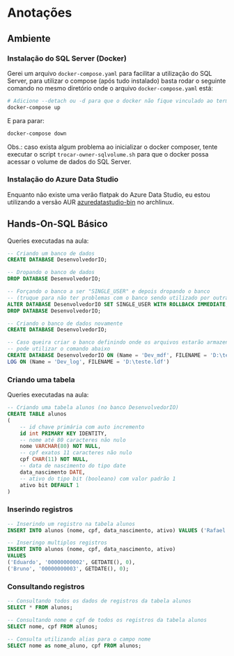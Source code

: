 # Anotações

## Ambiente

### Instalação do SQL Server (Docker)

Gerei um arquivo `docker-compose.yaml` para facilitar a utilização do SQL Server, para utilizar o compose (após tudo instalado) basta rodar o seguinte comando no mesmo diretório onde o arquivo `docker-compose.yaml` está:

```bash
# Adicione --detach ou -d para que o docker não fique vinculado ao terminal
docker-compose up
```

E para parar:

```bash
docker-compose down
```

Obs.: caso exista algum problema ao inicializar o docker composer, tente executar o script `trocar-owner-sqlvolume.sh` para que o docker possa acessar o volume de dados do SQL Server.

### Instalação do Azure Data Studio

Enquanto não existe uma verão flatpak do Azure Data Studio, eu estou utilizando a versão AUR [azuredatastudio-bin](https://aur.archlinux.org/packages/azuredatastudio-bin) no archlinux.

## Hands-On-SQL Básico

Queries executadas na aula:

```sql
-- Criando um banco de dados
CREATE DATABASE DesenvolvedorIO;

-- Dropando o banco de dados
DROP DATABASE DesenvolvedorIO;

-- Forçando o banco a ser "SINGLE_USER" e depois dropando o banco
-- (truque para não ter problemas com o banco sendo utilizado por outra aplicação)
ALTER DATABASE DesenvolvedorIO SET SINGLE_USER WITH ROLLBACK IMMEDIATE;
DROP DATABASE DesenvolvedorIO;

-- Criando o banco de dados novamente
CREATE DATABASE DesenvolvedorIO;

-- Caso queira criar o banco definindo onde os arquivos estarão armazenados
-- pode utilizar o comando abaixo
CREATE DATABASE DesenvolvedorIO ON (Name = 'Dev_mdf', FILENAME = 'D:\teste.mdf')
LOG ON (Name = 'Dev_log', FILENAME = 'D:\teste.ldf')
```

### Criando uma tabela

Queries executadas na aula:

```sql
-- Criando uma tabela alunos (no banco DesenvolvedorIO)
CREATE TABLE alunos
(
    -- id chave primária com auto incremento
    id int PRIMARY KEY IDENTITY,
    -- nome até 80 caracteres não nulo
    nome VARCHAR(80) NOT NULL,
    -- cpf exatos 11 caracteres não nulo
    cpf CHAR(11) NOT NULL,
    -- data de nascimento do tipo date
    data_nascimento DATE,
    -- ativo do tipo bit (booleano) com valor padrão 1
    ativo bit DEFAULT 1
)
```

### Inserindo registros

```sql
-- Inserindo um registro na tabela alunos
INSERT INTO alunos (nome, cpf, data_nascimento, ativo) VALUES ('Rafael', '00000000001', GETDATE(), 0);

-- Inseringo multiplos registros
INSERT INTO alunos (nome, cpf, data_nascimento, ativo)
VALUES
('Eduardo', '00000000002', GETDATE(), 0),
('Bruno', '00000000003', GETDATE(), 0);
```

### Consultando registros

```sql
-- Consultando todos os dados de registros da tabela alunos
SELECT * FROM alunos;

-- Consultando nome e cpf de todos os registros da tabela alunos
SELECT nome, cpf FROM alunos;

-- Consulta utilizando alias para o campo nome
SELECT nome as nome_aluno, cpf FROM alunos;
```
